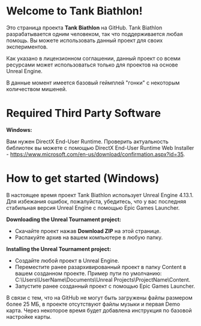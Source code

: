# Welcome to Tank Biathlon!
Это страница проекта **Tank Biathlon** на GitHub. Tank Biathlon разрабатывается одним человеком, так что поддерживается любая помощь. Вы можете использовать данный проект для своих экспериментов.

Как указано в лицензионном соглашении, данный проект со всеми ресурсами может использоваться только для проектов на основе Unreal Engine.

В данные момент имеется базовый геймплей "гонки" с некоторым количеством мишеней.

# Required Third Party Software
**Windows:**

Вам нужен DirectX End-User Runtime. Проверить актуальность библиотек вы можете с помощью DirectX End-User Runtime Web Installer - https://www.microsoft.com/en-us/download/confirmation.aspx?id=35.

# How to get started (Windows)
В настоящее время проект Tank Biathlon использует Unreal Engine 4.13.1. Для избежания ошибок, пожалуйста, убедитесь, что у вас последняя стабильная версия Unreal Engine с помощью Epic Games Launcher.

**Downloading the Unreal Tournament project:**
- Скачайте проект нажав **Download ZIP** на этой странице.
- Распакуйте архив на вашем компьютере в любую папку.  

**Installing the Unreal Tournament project:**
- Создайте любой проект в Unreal Engine.
- Переместите ранее разархивированный проект в папку Content в вашем созданном проекте. Пример пути по умолчанию: C:\Users\UserName\Documents\Unreal Projects\ProjectName\Content.
- Запустите ранее созданный проект с помощью Epic Games Launcher.

В связи с тем, что на GitHub не могут быть загружены файлы размером более 25 МБ, в проекте отсутствуют файлы музыки и первая Demo карта.
Через некоторое время будет добавлена инструкция по базовой настройке карты.
